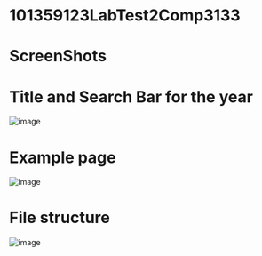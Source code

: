 # 101359123LabTest2Comp3133

# ScreenShots 


# Title and Search Bar for the year
 ![image](https://github.com/user-attachments/assets/c60e4800-27ba-463f-afb9-f5a8a9070923)


# Example page
![image](https://github.com/user-attachments/assets/8f84de6a-1076-4faf-8399-d54a58727b95)

 







# File structure
 ![image](https://github.com/user-attachments/assets/705238bd-6f63-4e09-86be-a6ec386cee78)

